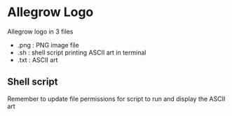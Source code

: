 # Allegrow Logo
Allegrow logo in 3 files

* .png : PNG image file
* .sh : shell script printing ASCII art in terminal
* .txt : ASCII art

## Shell script
Remember to update file permissions for script to run and display the ASCII art
